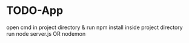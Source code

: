 # TODO-App
open cmd in project directory & run npm install inside project directory </br>
run node server.js OR nodemon
